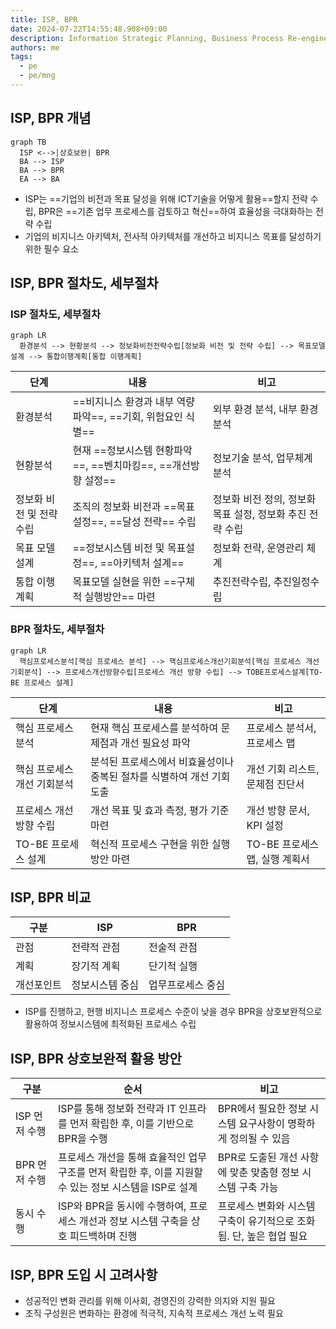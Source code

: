 ```yaml
---
title: ISP, BPR
date: 2024-07-22T14:55:48.908+09:00
description: Information Strategic Planning, Business Process Re-engineering
authors: me
tags:
  - pe
  - pe/mng
---
```


## ISP, BPR 개념

```mermaid
graph TB
  ISP <-->|상호보완| BPR
  BA --> ISP
  BA --> BPR
  EA --> BA
```

- ISP는 ==기업의 비전과 목표 달성을 위해 ICT기술을 어떻게 활용==할지 전략 수립, BPR은 ==기존 업무 프로세스를 검토하고 혁신==하여 효율성을 극대화하는 전략 수립
- 기업의 비지니스 아키텍처, 전사적 아키텍처를 개선하고 비지니스 목표를 달성하기 위한 필수 요소

## ISP, BPR 절차도, 세부절차

### ISP 절차도, 세부절차

```mermaid
graph LR
  환경분석 --> 현황분석 --> 정보화비전전략수립[정보화 비전 및 전략 수립] --> 목표모델설계 --> 통합이행계획[통합 이행계획]
```

| 단계 | 내용 | 비고 |
| --- | --- | --- |
| 환경분석 | ==비지니스 환경과 내부 역량 파악==, ==기회, 위험요인 식별== | 외부 환경 분석, 내부 환경 분석 |
| 현황분석 | 현재 ==정보시스템 현황파악==, ==벤치마킹==, ==개선방향 설정== | 정보기술 분석, 업무체계 분석 |
| 정보화 비전 및 전략수립 | 조직의 정보화 비전과 ==목표 설정==, ==달성 전략== 수립 | 정보화 비전 정의, 정보화 목표 설정, 정보화 추진 전략 수립 |
| 목표 모델 설계 | ==정보시스템 비전 및 목표설정==, ==아키텍처 설계== | 정보화 전략, 운영관리 체계 |
| 통합 이행계획 | 목표모델 실현을 위한 ==구체적 실행방안== 마련 | 추진전략수립, 추진일정수립 |

### BPR 절차도, 세부절차

```mermaid
graph LR  
  핵심프로세스분석[핵심 프로세스 분석] --> 핵심프로세스개선기회분석[핵심 프로세스 개선 기회분석] --> 프로세스개선방향수립[프로세스 개선 방향 수립] --> TOBE프로세스설계[TO-BE 프로세스 설계]
```

| 단계 | 내용 | 비고 |
| --- | --- | --- |
| 핵심 프로세스 분석 | 현재 핵심 프로세스를 분석하여 문제점과 개선 필요성 파악 | 프로세스 분석서, 프로세스 맵 |
| 핵심 프로세스 개선 기회분석 | 분석된 프로세스에서 비효율성이나 중복된 절차를 식별하여 개선 기회 도출 | 개선 기회 리스트, 문제점 진단서 |
| 프로세스 개선 방향 수립 | 개선 목표 및 효과 측정, 평가 기준 마련 | 개선 방향 문서, KPI 설정 |
| TO-BE 프로세스 설계 | 혁신적 프로세스 구현을 위한 실행방안 마련 | TO-BE 프로세스 맵, 실행 계획서 |

## ISP, BPR 비교

| 구분 | ISP | BPR |
| --- | --- | --- |
| 관점 | 전략적 관점 | 전술적 관점 |
| 계획 | 장기적 계획 | 단기적 실행 |
| 개선포인트 | 정보시스템 중심 | 업무프로세스 중심 |

- ISP를 진행하고, 현행 비지니스 프로세스 수준이 낮을 경우 BPR을 상호보완적으로 활용하여 정보시스템에 최적화된 프로세스 수립

## ISP, BPR 상호보완적 활용 방안

| 구분 | 순서 | 비고 |
| --- | --- | --- |
| ISP 먼저 수행 | ISP를 통해 정보화 전략과 IT 인프라를 먼저 확립한 후, 이를 기반으로 BPR을 수행 | BPR에서 필요한 정보 시스템 요구사항이 명확하게 정의될 수 있음 |
| BPR 먼저 수행 | 프로세스 개선을 통해 효율적인 업무 구조를 먼저 확립한 후, 이를 지원할 수 있는 정보 시스템을 ISP로 설계 | BPR로 도출된 개선 사항에 맞춘 맞춤형 정보 시스템 구축 가능 |
| 동시 수행 | ISP와 BPR을 동시에 수행하여, 프로세스 개선과 정보 시스템 구축을 상호 피드백하며 진행 | 프로세스 변화와 시스템 구축이 유기적으로 조화됨. 단, 높은 협업 필요 |

## ISP, BPR 도입 시 고려사항

- 성공적인 변화 관리를 위해 이사회, 경영진의 강력한 의지와 지원 필요
- 조직 구성원은 변화하는 환경에 적극적, 지속적 프로세스 개선 노력 필요
